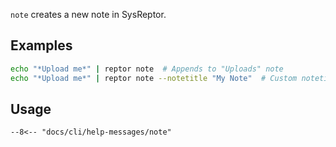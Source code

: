 `note` creates a new note in SysReptor.

## Examples
```bash title="Upload notes"
echo "*Upload me*" | reptor note  # Appends to "Uploads" note
echo "*Upload me*" | reptor note --notetitle "My Note"  # Custom notetitle
```

## Usage
```
--8<-- "docs/cli/help-messages/note"
```
